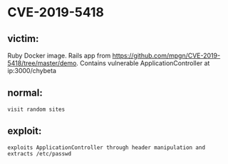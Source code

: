 # CVE-2019-5418

## victim:

   Ruby Docker image.
   Rails app from  https://github.com/mpgn/CVE-2019-5418/tree/master/demo.
   Contains vulnerable ApplicationController at ip:3000/chybeta 

## normal:

    visit random sites

## exploit:

    exploits ApplicationController through header manipulation and extracts /etc/passwd
